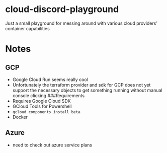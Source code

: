 # cloud-discord-playground
Just a small playground for messing around with various cloud providers' container capabilities

# Notes
## GCP
* Google Cloud Run seems really cool
* Unfortunately the terraform provider and sdk for GCP does not yet support the necessary objects to get something running without manual console clicking
###Requirements
* Requires Google Cloud SDK
* GCloud Tools for Powershell
* `gcloud components install beta`
* Docker

## Azure
* need to check out azure service plans